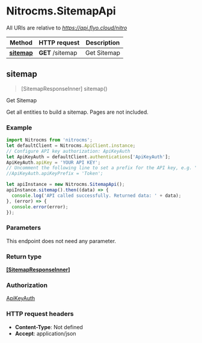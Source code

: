 # Nitrocms.SitemapApi

All URIs are relative to *https://api.flyo.cloud/nitro*

Method | HTTP request | Description
------------- | ------------- | -------------
[**sitemap**](SitemapApi.md#sitemap) | **GET** /sitemap | Get Sitemap



## sitemap

> [SitemapResponseInner] sitemap()

Get Sitemap

Get all entities to build a sitemap. Pages are not included.

### Example

```javascript
import Nitrocms from 'nitrocms';
let defaultClient = Nitrocms.ApiClient.instance;
// Configure API key authorization: ApiKeyAuth
let ApiKeyAuth = defaultClient.authentications['ApiKeyAuth'];
ApiKeyAuth.apiKey = 'YOUR API KEY';
// Uncomment the following line to set a prefix for the API key, e.g. "Token" (defaults to null)
//ApiKeyAuth.apiKeyPrefix = 'Token';

let apiInstance = new Nitrocms.SitemapApi();
apiInstance.sitemap().then((data) => {
  console.log('API called successfully. Returned data: ' + data);
}, (error) => {
  console.error(error);
});

```

### Parameters

This endpoint does not need any parameter.

### Return type

[**[SitemapResponseInner]**](SitemapResponseInner.md)

### Authorization

[ApiKeyAuth](../README.md#ApiKeyAuth)

### HTTP request headers

- **Content-Type**: Not defined
- **Accept**: application/json

